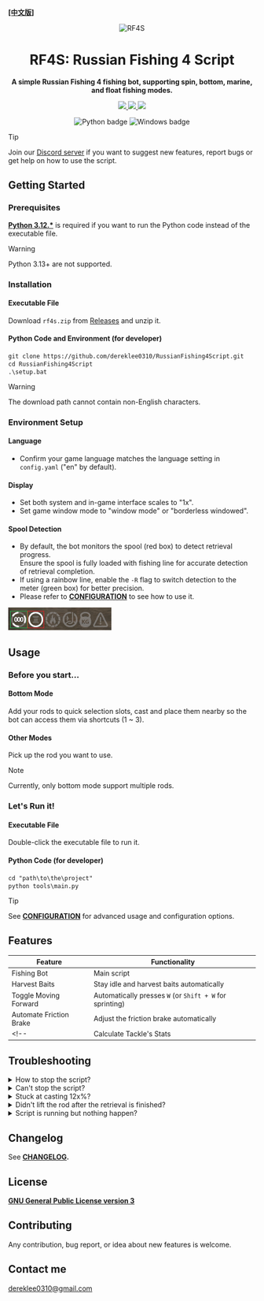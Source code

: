 **[[中文版]][readme]**
<div align="center">

![RF4S][rf4s_logo]
<h1 align="center">RF4S: Russian Fishing 4 Script</h1>

**A simple Russian Fishing 4 fishing bot, supporting spin, bottom, marine, and float fishing modes.**

<a target="_blank" href="https://opensource.org/license/gpl-3-0" style="background:none">
    <img src="https://img.shields.io/badge/License-GPLv3-blue.svg" style="height: 22px;" />
</a>
<a target="_blank" href="https://discord.gg/BZQWQnAMbY" style="background:none">
    <img src="https://img.shields.io/badge/discord-join-rf44.svg?labelColor=191937&color=6F6FF7&logo=discord" style="height: 22px;" />
</a>
<a target="_blank" href="http://makeapullrequest.com" style="background:none">
    <img src="https://img.shields.io/badge/PRs-welcome-brightgreen.svg?style=flat" style="height: 22px;" />
</a>
<!-- <a target="_blank" href="https://github.com/pylint-dev/pylint" style="background:none">
    <img src="https://img.shields.io/badge/linting-pylint-yellowgreen" style="height: 22px;" />
</a> -->
<!-- <a target="_blank" href="https://github.com/psf/black" style="background:none">
    <img src="https://img.shields.io/badge/code%20style-black-000000.svg" style="height: 22px;" />
</a> -->
<!-- <a target="_blank" href="link_to_docs, tbd" style="background:none">
    <img src="https://img.shields.io/badge/docs-%23BE1B55" style="height: 22px;" />
</a> -->  

![Python badge][python_badge]
![Windows badge][windows_badge]

</div>

> [!TIP]
> Join our [Discord server][discord] if you want to suggest new features, report bugs or get help on how to use the script.


## Getting Started
### Prerequisites
**[Python 3.12.*][python]** is required if you want to run the Python code instead of the executable file.
> [!WARNING] 
> Python 3.13+ are not supported.

### Installation
#### Executable File
Download `rf4s.zip` from [Releases][releases] and unzip it.  
#### Python Code and Environment (for developer)
```
git clone https://github.com/dereklee0310/RussianFishing4Script.git
cd RussianFishing4Script
.\setup.bat
```
> [!WARNING] 
> The download path cannot contain non-English characters.

### Environment Setup
#### Language
- Confirm your game language matches the language setting in `config.yaml` ("en" by default).
#### Display
- Set both system and in-game interface scales to "1x".
- Set game window mode to "window mode" or "borderless windowed".
#### Spool Detection
- By default, the bot monitors the spool (red box) to detect retrieval progress.  
  Ensure the spool is fully loaded with fishing line for accurate detection of retrieval completion.
- If using a rainbow line, enable the `-R` flag to switch detection to the meter (green box) for better precision.
- Please refer to **[CONFIGURATION][configuration]** to see how to use it.

![status]

## Usage
### Before you start...
#### Bottom Mode
Add your rods to quick selection slots, cast and place them nearby so the bot can access them via shortcuts (1 ~ 3).
#### Other Modes 
Pick up the rod you want to use.
> [!NOTE]
> Currently, only bottom mode support multiple rods.

### Let's Run it!
#### Executable File
Double-click the executable file to run it.
#### Python Code (for developer)
```
cd "path\to\the\project"
python tools\main.py
```
> [!TIP]
> See **[CONFIGURATION][configuration]** for advanced usage and configuration options.

## Features
| Feature                  | Functionality                                            |
| ------------------------ | -------------------------------------------------------- |
| Fishing Bot              | Main script                                              |
| Harvest Baits            | Stay idle and harvest baits automatically                |
| Toggle Moving Forward    | Automatically presses `W` (or `Shift + W` for sprinting) |
| Automate Friction Brake  | Adjust the friction brake automatically                  |
<!-- | Calculate Tackle's Stats | Calculate the real drag or load capacity of the loadout  | -->

## Troubleshooting
<details>
<summary>How to stop the script?</summary>

- Type `Ctrl-C` in your terminal. 
</details>
<!-- ------------------------------- divide -------------------------------- -->
<details>
<summary>Can't stop the script?</summary>

- Some keys might have been pressed down (e.g. `Ctrl`, `Shift`, `Mouse button`, etc.).  
  Press them again to release it and type `Ctrl-C` as usual.
</details>
<!-- ------------------------------- divide -------------------------------- -->
<details>
<summary>Stuck at casting 12x%?</summary>

- Check that the game language and script language settings are the same.
- Make sure your reel is fully loaded, or equip a rainbow line and use `-R` flag. 
</details>

<!-- ------------------------------- divide -------------------------------- -->
<details>
<summary>Didn't lift the rod after the retrieval is finished?</summary>

- Make sure your reel is fully loaded, or equip a rainbow line and use `-R` flag. 
- Resize the game window.
- Reduce the value of `SPOOL_CONFIDENCE` in `config.yaml`.
- Avoid bright light sources (e.g., direct sunlight) or turn off the boat’s onboard lights.
</details>
<!-- ------------------------------- divide -------------------------------- -->
<details>
<summary>Script is running but nothing happen?</summary>

- Run the script as administrator.
</details>
<!-- ------------------------------- divide -------------------------------- -->

## Changelog
See **[CHANGELOG][changelog].**

## License
**[GNU General Public License version 3][license]**

## Contributing
Any contribution, bug report, or idea about new features is welcome.

## Contact me
dereklee0310@gmail.com 

[readme]: /docs/zh-TW/README.md
[rf4s_logo]: /static/readme/RF4S.png
[python_badge]: https://img.shields.io/badge/Python-3776AB?style=for-the-badge&logo=python&logoColor=white
[windows_badge]: https://img.shields.io/badge/Windows-0078D6?style=for-the-badge&logo=windows&logoColor=white

[discord]: https://discord.gg/BZQWQnAMbY
[python]: https://www.python.org/downloads/
[releases]: https://github.com/dereklee0310/RussianFishing4Script/releases
[status]: /static/readme/status.png
[configuration]: /docs/en/CONFIGURATION.md
[changelog]: /docs/en/CHANGELOG.md
[license]: /LICENSE